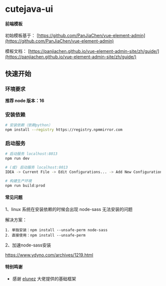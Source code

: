 # cutejava-ui

#### 前端模板

初始模板基于： [https://github.com/PanJiaChen/vue-element-admin](https://github.com/PanJiaChen/vue-element-admin)

模板文档： [https://panjiachen.github.io/vue-element-admin-site/zh/guide/](https://panjiachen.github.io/vue-element-admin-site/zh/guide/)

## 快速开始

### 环境要求

**推荐 node 版本：16**

### 安装依赖

``` bash
# 安装依赖（依赖python）
npm install --registry https://registry.npmmirror.com
```

### 启动服务

```bash
# 启动服务 localhost:8013
npm run dev

# (或) 启动服务 localhost:8013
IDEA -> Current File -> Edit Configurations... -> Add New Configuration -> npm -> Script选dev -> Apply -> Ok

# 构建生产环境
npm run build:prod
```

#### 常见问题

1、linux 系统在安装依赖的时候会出现 node-sass 无法安装的问题

解决方案：
```
1. 单独安装：npm install --unsafe-perm node-sass 
2. 直接使用：npm install --unsafe-perm
```

2、加速node-sass安装

https://www.ydyno.com/archives/1219.html

#### 特别鸣谢

- 感谢 [elunez](https://github.com/elunez/eladmin-mp) 大佬提供的基础框架
